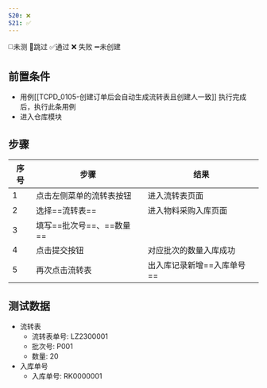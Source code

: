 ```yaml
---
S20: ❌
S21: ✅
---
```

◻️未测    🚫跳过     ✅通过    ❌ 失败    ➖未创建
   
## 前置条件

- 用例[[TCPD_0105-创建订单后会自动生成流转表且创建人一致]] 执行完成后，执行此条用例
- 进入仓库模块

## 步骤

| 序号  | 步骤               | 结果              |
| --- | ---------------- | --------------- |
| 1   | 点击左侧菜单的流转表按钮     | 进入流转表页面         |
| 2   | 选择==流转表==        | 进入物料采购入库页面      |
| 3   | 填写==批次号==、==数量== |                 |
| 4   | 点击提交按钮           | 对应批次的数量入库成功     |
| 5   | 再次点击流转表          | 出入库记录新增==入库单号== |

## 测试数据

- 流转表
	- 流转表单号: LZ2300001
	- 批次号: P001
	- 数量: 20
- 入库单号
	- 入库单号: RK0000001
